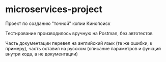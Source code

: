 # microservices-project

Проект по созданию "точной" копии Кинопоиск

Тестирование производилось вручную на Postman, без автотестов

Часть документации перевел на английский язык (те же ошибки, к примеру), часть оставил на русском (описание параметров и функций внутри кода, а не документации)